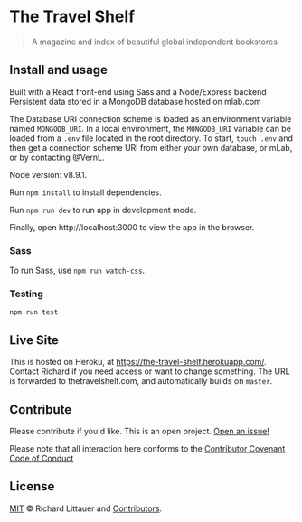 # The Travel Shelf

> A magazine and index of beautiful global independent bookstores

## Install and usage

Built with a React front-end using Sass and a Node/Express backend
Persistent data stored in a MongoDB database hosted on mlab.com

The Database URI connection scheme is loaded as an environment variable named `MONGODB_URI`. In a local environment, the `MONGODB_URI` variable can be loaded from a `.env` file located in the root directory. To start, `touch .env` and then get a connection scheme URI from either your own database, or mLab, or by contacting @VernL.

Node version: v8.9.1.

Run `npm install` to install dependencies.

Run `npm run dev` to run app in development mode.

Finally, open http://localhost:3000 to view the app in the browser.

### Sass

To run Sass, use `npm run watch-css`.

### Testing

`npm run test`

## Live Site

This is hosted on Heroku, at https://the-travel-shelf.herokuapp.com/. Contact Richard if you need access or want to change something. The URL is forwarded to thetravelshelf.com, and automatically builds on `master`. 

## Contribute

Please contribute if you'd like. This is an open project. [Open an issue!](https://github.com/RichardLitt/the-travel-shelf/issues/new)

Please note that all interaction here conforms to the [Contributor Covenant Code of Conduct](CODE_OF_CONDUCT.md)

## License

[MIT](LICENSE) © Richard Littauer and [Contributors](https://github.com/RichardLitt/the-travel-shelf/graphs/contributors).
